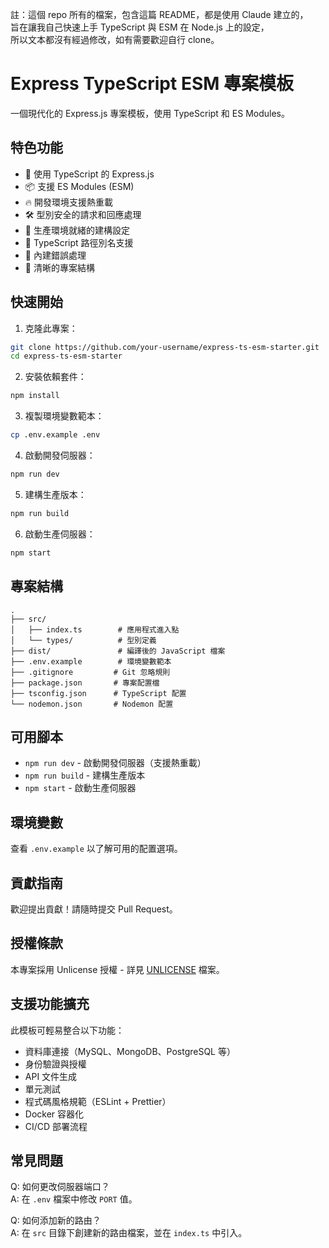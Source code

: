 註：這個 repo 所有的檔案，包含這篇 README，都是使用 Claude 建立的，  
旨在讓我自己快速上手 TypeScript 與 ESM 在 Node.js 上的設定，  
所以文本都沒有經過修改，如有需要歡迎自行 clone。

# Express TypeScript ESM 專案模板

一個現代化的 Express.js 專案模板，使用 TypeScript 和 ES Modules。

## 特色功能

- 🚀 使用 TypeScript 的 Express.js
- 📦 支援 ES Modules (ESM)
- 🔥 開發環境支援熱重載
- 🛠️ 型別安全的請求和回應處理
- 🔧 生產環境就緒的建構設定
- 📝 TypeScript 路徑別名支援
- 🚦 內建錯誤處理
- 🌿 清晰的專案結構

## 快速開始

1. 克隆此專案：

```bash
git clone https://github.com/your-username/express-ts-esm-starter.git
cd express-ts-esm-starter
```

2. 安裝依賴套件：

```bash
npm install
```

3. 複製環境變數範本：

```bash
cp .env.example .env
```

4. 啟動開發伺服器：

```bash
npm run dev
```

5. 建構生產版本：

```bash
npm run build
```

6. 啟動生產伺服器：

```bash
npm start
```

## 專案結構

```
.
├── src/
│   ├── index.ts        # 應用程式進入點
│   └── types/          # 型別定義
├── dist/               # 編譯後的 JavaScript 檔案
├── .env.example        # 環境變數範本
├── .gitignore         # Git 忽略規則
├── package.json       # 專案配置檔
├── tsconfig.json      # TypeScript 配置
└── nodemon.json       # Nodemon 配置
```

## 可用腳本

- `npm run dev` - 啟動開發伺服器（支援熱重載）
- `npm run build` - 建構生產版本
- `npm start` - 啟動生產伺服器

## 環境變數

查看 `.env.example` 以了解可用的配置選項。

## 貢獻指南

歡迎提出貢獻！請隨時提交 Pull Request。

## 授權條款

本專案採用 Unlicense 授權 - 詳見 [UNLICENSE](https://unlicense.org/) 檔案。

## 支援功能擴充

此模板可輕易整合以下功能：

- 資料庫連接（MySQL、MongoDB、PostgreSQL 等）
- 身份驗證與授權
- API 文件生成
- 單元測試
- 程式碼風格規範（ESLint + Prettier）
- Docker 容器化
- CI/CD 部署流程

## 常見問題

Q: 如何更改伺服器端口？  
A: 在 `.env` 檔案中修改 `PORT` 值。

Q: 如何添加新的路由？  
A: 在 `src` 目錄下創建新的路由檔案，並在 `index.ts` 中引入。
